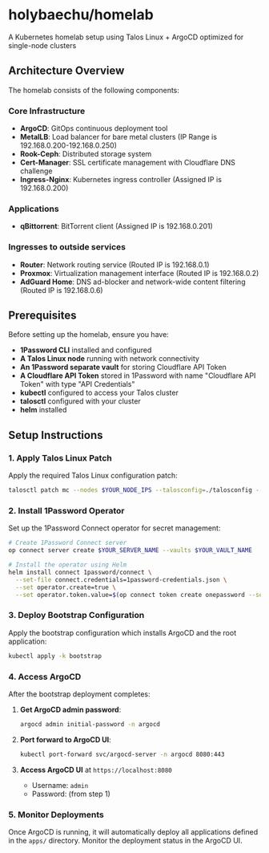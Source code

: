 # holybaechu/homelab

A Kubernetes homelab setup using Talos Linux + ArgoCD optimized for single-node clusters

## Architecture Overview

The homelab consists of the following components:

### Core Infrastructure
- **ArgoCD**: GitOps continuous deployment tool
- **MetalLB**: Load balancer for bare metal clusters (IP Range is 192.168.0.200-192.168.0.250)
- **Rook-Ceph**: Distributed storage system
- **Cert-Manager**: SSL certificate management with Cloudflare DNS challenge
- **Ingress-Nginx**: Kubernetes ingress controller (Assigned IP is 192.168.0.200)

### Applications
- **qBittorrent**: BitTorrent client (Assigned IP is 192.168.0.201)

### Ingresses to outside services
- **Router**: Network routing service (Routed IP is 192.168.0.1)
- **Proxmox**: Virtualization management interface (Routed IP is 192.168.0.2)
- **AdGuard Home**: DNS ad-blocker and network-wide content filtering (Routed IP is 192.168.0.6)

## Prerequisites

Before setting up the homelab, ensure you have:

- **1Password CLI** installed and configured
- **A Talos Linux node** running with network connectivity
- **An 1Password separate vault** for storing Cloudflare API Token
- **A Cloudflare API Token** stored in 1Password with name "Cloudflare API Token" with type "API Credentials"
- **kubectl** configured to access your Talos cluster
- **talosctl** configured with your cluster
- **helm** installed

## Setup Instructions

### 1. Apply Talos Linux Patch

Apply the required Talos Linux configuration patch:

```bash
talosctl patch mc --nodes $YOUR_NODE_IPS --talosconfig=./talosconfig --patch @talos/00-patch.yaml
```

### 2. Install 1Password Operator

Set up the 1Password Connect operator for secret management:

```bash
# Create 1Password Connect server
op connect server create $YOUR_SERVER_NAME --vaults $YOUR_VAULT_NAME

# Install the operator using Helm
helm install connect 1password/connect \
  --set-file connect.credentials=1password-credentials.json \
  --set operator.create=true \
  --set operator.token.value=$(op connect token create onepassword --server $YOUR_SERVER_NAME --vault $YOUR_VAULT_NAME)
```

### 3. Deploy Bootstrap Configuration

Apply the bootstrap configuration which installs ArgoCD and the root application:

```bash
kubectl apply -k bootstrap
```

### 4. Access ArgoCD

After the bootstrap deployment completes:

1. **Get ArgoCD admin password**:
   ```bash
   argocd admin initial-password -n argocd
   ```

2. **Port forward to ArgoCD UI**:
   ```bash
   kubectl port-forward svc/argocd-server -n argocd 8080:443
   ```

3. **Access ArgoCD UI** at `https://localhost:8080`
   - Username: `admin`
   - Password: (from step 1)

### 5. Monitor Deployments

Once ArgoCD is running, it will automatically deploy all applications defined in the `apps/` directory. Monitor the deployment status in the ArgoCD UI.